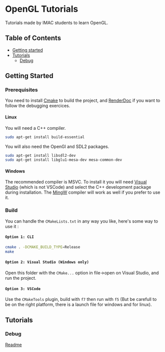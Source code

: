 # OpenGL Tutorials

Tutorials made by IMAC students to learn OpenGL.

## Table of Contents

+ [Getting started](#getting-started)
+ [Tutorials](#tutorials)
    - [Debug](#debug)

## Getting Started

### Prerequisites

You need to install [Cmake](https://cmake.org/) to build the project, and [RenderDoc](https://renderdoc.org/) if you want to follow the debugging exercices.

#### Linux

You will need a C++ compiler.

```bash
sudo apt-get install build-essential
```

You will also need the OpenGl and SDL2 packages.

```bash
sudo apt-get install libsdl2-dev
sudo apt-get install libglu1-mesa-dev mesa-common-dev
```

#### Windows

The recommended compiler is MSVC. To install it you will need [Visual Studio](https://visualstudio.microsoft.com/fr/) (which is not VSCode) and select the C++ development package during installation. The [MingW](http://www.mingw.org/) compiler will work as well if you prefer to use it.

### Build

You can handle the `CMakeLists.txt` in any way you like, here's some way to use it :

#### `Option 1: CLI`

```bash
cmake . -DCMAKE_BUILD_TYPE=Release
make
```

#### `Option 2: Visual Studio (Windows only)`

Open this folder with the `CMake...` option in file->open on Visual Studio, and run the project.

#### `Option 3: VSCode`

Use the `CMakeTools` plugin, build with `f7` then run with `f5` (But be carefull to be on the right platform, there is a launch file for windows and for linux).

## Tutorials

### Debug

[Readme](EXOS-DEBUG.md)
